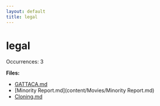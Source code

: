 ```yaml
---
layout: default
title: legal
---
```

# legal

Occurrences: 3

**Files:**

- [GATTACA.md](content/Movies/GATTACA.md)
- [Minority Report.md](content/Movies/Minority Report.md)
- [Cloning.md](content/Novels/Cloning.md)
